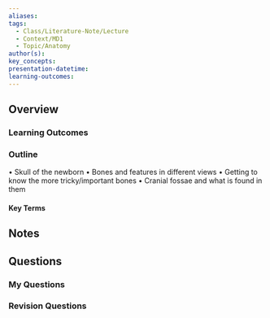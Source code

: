 ```yaml
---
aliases: 
tags:
  - Class/Literature-Note/Lecture
  - Context/MD1
  - Topic/Anatomy
author(s): 
key_concepts: 
presentation-datetime: 
learning-outcomes:
---
```



## Overview
### Learning Outcomes

### Outline
• Skull of the newborn
• Bones and features in different views
• Getting to know the more tricky/important bones
• Cranial fossae and what is found in them
#### Key Terms

## Notes


## Questions

### My Questions
### Revision Questions




